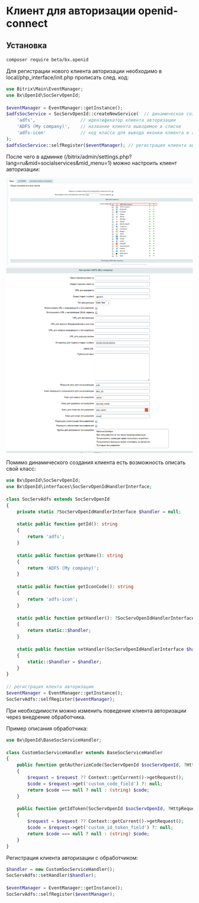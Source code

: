 # Клиент для авторизации openid-connect

## Установка

```sh
composer require beta/bx.openid
```

Для регистрации нового клиента авторизации необходимо в local/php_interface/init.php прописать след. код:

```php
use Bitrix\Main\EventManager;
use Bx\OpenId\SocServOpenId;

$eventManager = EventManager::getInstance();
$adfsSocService = SocServOpenId::createNewService(  // динамическое создание клиента
    'adfs',                 // идентификатор клиента авторизации
    'ADFS (My company)',    // название клиента выводимое в списке
    'adfs-icon'             // код класса для вывода иконки клиента в админке
);
$adfsSocService::selfRegister($eventManager); // регистрация клиента авторизации
```

После чего в админке (/bitrix/admin/settings.php?lang=ru&mid=socialservices&mid_menu=1) можно настроить клиент авторизации:

![image info](./images/socservlist.png)
![image info](./images/socservconfig.png)

Помимо динамического создания клиента есть возможность описать свой класс:

```php
use Bx\OpenId\SocServOpenId;
use Bx\OpenId\interfaces\SocServOpenIdHandlerInterface;

class SocServAdfs extends SocServOpenId
{
    private static ?SocServOpenIdHandlerInterface $handler = null;
    
    static public function getId(): string
    {
        return 'adfs';
    }

    static public function getName(): string
    {
        return 'ADFS (My company)';
    }

    static public function getIconCode(): string
    {
        return 'adfs-icon';
    }
    
    static public function getHandler(): ?SocServOpenIdHandlerInterface
    {
        return static::$handler;
    }

    static public function setHandler(SocServOpenIdHandlerInterface $handler): void
    {
        static::$handler = $handler;
    }
}

// регистрация клента авторизации
$eventManager = EventManager::getInstance();
SocServAdfs::selfRegister($eventManager);
```

При необходимости можно изменить поведение клиента авторизации через внедрение обработчика.

Пример описания обработчика:

```php
use Bx\OpenId\BaseSocServiceHandler;

class CustomSocServiceHandler extends BaseSocServiceHandler 
{
    public function getAuthorizeCode(SocServOpenId $socServOpenId, ?HttpRequest $request = null): ?string
    {
        $request = $request ?? Context::getCurrent()->getRequest();
        $code = $request->get('custom_code_field') ?: null;
        return $code === null ? null : (string) $code;
    }
    
    public function getIdToken(SocServOpenId $socServOpenId, ?HttpRequest $request = null): ?string
    {
        $request = $request ?? Context::getCurrent()->getRequest();
        $code = $request->get('custom_id_token_field') ?: null;
        return $code === null ? null : (string) $code;
    }
}
```

Регистрация клиента авторизации с обработчиком:

```php
$handler = new CustomSocServiceHandler();
SocServAdfs::setHandler($handler);

$eventManager = EventManager::getInstance();
SocServAdfs::selfRegister($eventManager);
```